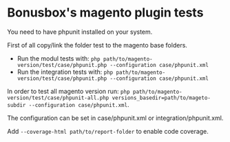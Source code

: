 # Bonusbox's magento plugin tests

You need to have phpunit installed on your system. 

First of all copy/link the folder test to the magento base folders.

* Run the modul tests with: `php path/to/magento-version/test/case/phpunit.php --configuration case/phpunit.xml`
* Run the integration tests with: `php path/to/magento-version/test/case/phpunit.php --configuration case/phpunit.xml`

In order to test all magento version run: `php path/to/magento-version/test/case/phpunit-all.php versions_basedir=path/to/mageto-subdir --configuration case/phpunit.xml`.

The configuration can be set in case/phpunit.xml or integration/phpunit.xml.

Add `--coverage-html path/to/report-folder` to enable code coverage. 